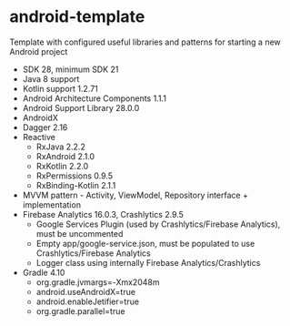 # android-template
Template with configured useful libraries and patterns for starting a new Android project

 * SDK 28, minimum SDK 21
 * Java 8 support
 * Kotlin support 1.2.71
 * Android Architecture Components 1.1.1
 * Android Support Library 28.0.0
 * AndroidX
 * Dagger 2.16
 * Reactive
   * RxJava 2.2.2
   * RxAndroid 2.1.0
   * RxKotlin 2.2.0
   * RxPermissions 0.9.5
   * RxBinding-Kotlin 2.1.1
 * MVVM pattern - Activity, ViewModel, Repository interface + implementation
 * Firebase Analytics 16.0.3, Crashlytics 2.9.5
   * Google Services Plugin (used by Crashlytics/Firebase Analytics), must be uncommented
   * Empty app/google-service.json, must be populated to use Crashlytics/Firebase Analytics
   * Logger class using internally Firebase Analytics/Crashlytics 
 * Gradle 4.10
   * org.gradle.jvmargs=-Xmx2048m
   * android.useAndroidX=true
   * android.enableJetifier=true
   * org.gradle.parallel=true
   
 